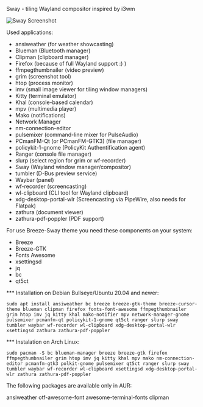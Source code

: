 Sway - tiling Wayland compositor inspired by i3wm

![Sway Screenshot](https://github.com/Sunderland93/dotfiles/blob/master/Sway/screenshot.png)

Used applications:

* ansiweather (for weather showcasting)
* Blueman (Bluetooth manager)
* Clipman (clipboard manager)
* Firefox (because of full Wayland support :) )
* ffmpegthumbnailer (video preview)
* grim (screenshot tool)
* htop (process monitor)
* imv (small image viewer for tiling window managers)
* Kitty (terminal emulator)
* Khal (console-based calendar)
* mpv (multimedia player)
* Mako (notifications)
* Network Manager
* nm-connection-editor
* pulsemixer (command-line mixer for PulseAudio)
* PCmanFM-Qt (or PCmanFM-GTK3) (file manager)
* policykit-1-gnome (PolicyKit Authentification agent)
* Ranger (console file manager)
* slurp (select region for grim or wf-recorder)
* Sway (Wayland window manager/compositor)
* tumbler (D-Bus preview service)
* Waybar (panel)
* wf-recorder (screencasting)
* wl-clipboard (CLI tool for Wayland clipboard)
* xdg-desktop-portal-wlr (Screencasting via PipeWire, also needs for Flatpak)
* zathura (document viewer)
* zathura-pdf-poppler (PDF support)

For use Breeze-Sway theme you need these components on your system:

* Breeze
* Breeze-GTK
* Fonts Awesome
* xsettingsd
* jq
* bc
* qt5ct

*** Installation on Debian Bullseye/Ubuntu 20.04 and newer:

`sudo apt install ansiweather bc breeze breeze-gtk-theme breeze-cursor-theme blueman clipman firefox fonts-font-awesome ffmpegthumbnailer
grim htop imv jq kitty khal mako-notifier mpv network-manager-gnome pulsemixer pcmanfm-qt policykit-1-gnome qt5ct ranger slurp sway tumbler waybar wf-recorder
wl-clipboard xdg-desktop-portal-wlr xsettingsd zathura zathura-pdf-poppler`

*** Instalation on Arch Linux:

`sudo pacman -S bc blueman-manager breeze breeze-gtk firefox ffmpegthumbnailer grim htop imv jq kitty khal mpv mako nm-connection-editor
pcmanfm-gtk3 polkit-gnome pulsemixer qt5ct ranger slurp sway tumbler waybar wf-recorder wl-clipboard xsettingsd xdg-desktop-portal-wlr
zathura zathura-pdf-poppler`

The following packages are available only in AUR:

ansiweather
otf-awesome-font
awesome-terminal-fonts
clipman
